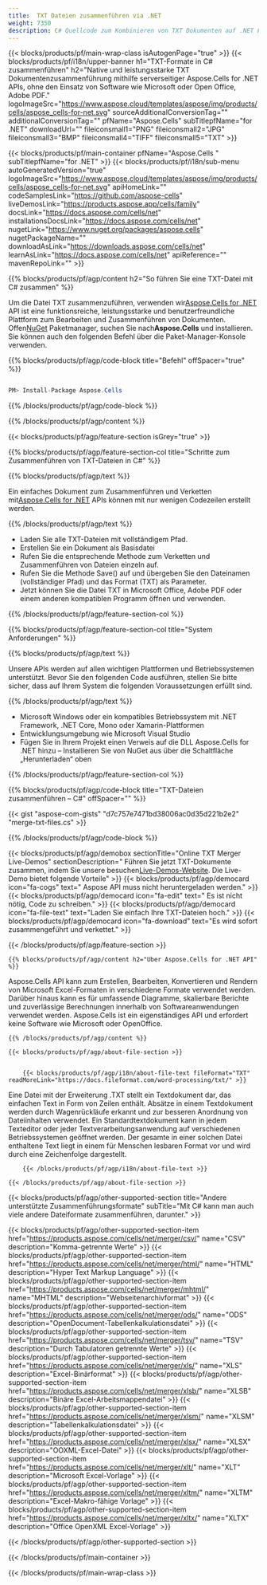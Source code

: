 ```yaml
---
title:  TXT Dateien zusammenführen via .NET
weight: 7350
description: C# Quellcode zum Kombinieren von TXT Dokumenten auf .NET Framework, .NET Core, Mono oder Xamarin-Plattformen.
---
```

{{< blocks/products/pf/main-wrap-class isAutogenPage="true" >}}
{{< blocks/products/pf/i18n/upper-banner h1="TXT-Formate in C# zusammenführen" h2="Native und leistungsstarke TXT Dokumentenzusammenführung mithilfe serverseitiger Aspose.Cells for .NET APIs, ohne den Einsatz von Software wie Microsoft oder Open Office, Adobe PDF." logoImageSrc="https://www.aspose.cloud/templates/aspose/img/products/cells/aspose_cells-for-net.svg" sourceAdditionalConversionTag="" additionalConversionTag="" pfName="Aspose.Cells" subTitlepfName="for .NET" downloadUrl="" fileiconsmall1="PNG" fileiconsmall2="JPG" fileiconsmall3="BMP" fileiconsmall4="TIFF" fileiconsmall5="TXT" >}}

{{< blocks/products/pf/main-container pfName="Aspose.Cells " subTitlepfName="for .NET" >}}
{{< blocks/products/pf/i18n/sub-menu autoGeneratedVersion="true" logoImageSrc="https://www.aspose.cloud/templates/aspose/img/products/cells/aspose_cells-for-net.svg" apiHomeLink="" codeSamplesLink="https://github.com/aspose-cells" liveDemosLink="https://products.aspose.app/cells/family" docsLink="https://docs.aspose.com/cells/net" installationsDocsLink="https://docs.aspose.com/cells/net" nugetLink="https://www.nuget.org/packages/aspose.cells" nugetPackageName="" downloadAsLink="https://downloads.aspose.com/cells/net" learnAsLink="https://docs.aspose.com/cells/net" apiReference="" mavenRepoLink="" >}}

{{% blocks/products/pf/agp/content h2="So führen Sie eine TXT-Datei mit C# zusammen" %}}

 Um die Datei TXT zusammenzuführen, verwenden wir[Aspose.Cells for .NET](https://products.aspose.com/cells/net) API ist eine funktionsreiche, leistungsstarke und benutzerfreundliche Plattform zum Bearbeiten und Zusammenführen von Dokumenten. Offen[NuGet](https://www.nuget.org/packages/aspose.cells) Paketmanager, suchen Sie nach**Aspose.Cells** und installieren. Sie können auch den folgenden Befehl über die Paket-Manager-Konsole verwenden.

{{% blocks/products/pf/agp/code-block title="Befehl" offSpacer="true" %}}

```cs

PM> Install-Package Aspose.Cells

```

{{% /blocks/products/pf/agp/code-block %}}

{{% /blocks/products/pf/agp/content %}}

{{< blocks/products/pf/agp/feature-section isGrey="true" >}}

{{% blocks/products/pf/agp/feature-section-col title="Schritte zum Zusammenführen von TXT-Dateien in C#" %}}

{{% blocks/products/pf/agp/text %}}

Ein einfaches Dokument zum Zusammenführen und Verketten mit[Aspose.Cells for .NET](https://products.aspose.com/cells/net) APIs können mit nur wenigen Codezeilen erstellt werden.

{{% /blocks/products/pf/agp/text %}}

+ Laden Sie alle TXT-Dateien mit vollständigem Pfad.
+ Erstellen Sie ein Dokument als Basisdatei
+ Rufen Sie die entsprechende Methode zum Verketten und Zusammenführen von Dateien einzeln auf.
+ Rufen Sie die Methode Save() auf und übergeben Sie den Dateinamen (vollständiger Pfad) und das Format (TXT) als Parameter.
+ Jetzt können Sie die Datei TXT in Microsoft Office, Adobe PDF oder einem anderen kompatiblen Programm öffnen und verwenden.

{{% /blocks/products/pf/agp/feature-section-col %}}

{{% blocks/products/pf/agp/feature-section-col title="System Anforderungen" %}}

{{% blocks/products/pf/agp/text %}}

 Unsere APIs werden auf allen wichtigen Plattformen und Betriebssystemen unterstützt. Bevor Sie den folgenden Code ausführen, stellen Sie bitte sicher, dass auf Ihrem System die folgenden Voraussetzungen erfüllt sind.

{{% /blocks/products/pf/agp/text %}}

-  Microsoft Windows oder ein kompatibles Betriebssystem mit .NET Framework, .NET Core, Mono oder Xamarin-Plattformen
-  Entwicklungsumgebung wie Microsoft Visual Studio
-  Fügen Sie in Ihrem Projekt einen Verweis auf die DLL Aspose.Cells for .NET hinzu – Installieren Sie von NuGet aus über die Schaltfläche „Herunterladen“ oben

{{% /blocks/products/pf/agp/feature-section-col %}}

{{% blocks/products/pf/agp/code-block title="TXT-Dateien zusammenführen – C#" offSpacer="" %}}

{{< gist "aspose-com-gists" "d7c757e7471bd38006ac0d35d221b2e2" "merge-txt-files.cs" >}}

{{% /blocks/products/pf/agp/code-block %}}

{{< blocks/products/pf/agp/demobox sectionTitle="Online TXT Merger Live-Demos" sectionDescription=" Führen Sie jetzt TXT-Dokumente zusammen, indem Sie unsere besuchen[Live-Demos-Website](https://products.aspose.app/cells/merger). Die Live-Demo bietet folgende Vorteile" >}}
            {{< blocks/products/pf/agp/democard icon="fa-cogs" text=" Aspose API muss nicht heruntergeladen werden." >}}
            {{< blocks/products/pf/agp/democard icon="fa-edit" text=" Es ist nicht nötig, Code zu schreiben." >}}
            {{< blocks/products/pf/agp/democard icon="fa-file-text" text="Laden Sie einfach Ihre TXT-Dateien hoch." >}}
            {{< blocks/products/pf/agp/democard icon="fa-download" text="Es wird sofort zusammengeführt und verkettet." >}}

{{< /blocks/products/pf/agp/feature-section >}}

<!-- aboutfile Starts -->

    {{% blocks/products/pf/agp/content h2="Über Aspose.Cells for .NET API" %}}

 Aspose.Cells API kann zum Erstellen, Bearbeiten, Konvertieren und Rendern von Microsoft Excel-Formaten in verschiedene Formate verwendet werden. Darüber hinaus kann es für umfassende Diagramme, skalierbare Berichte und zuverlässige Berechnungen innerhalb von Softwareanwendungen verwendet werden. Aspose.Cells ist ein eigenständiges API und erfordert keine Software wie Microsoft oder OpenOffice.



    {{% /blocks/products/pf/agp/content %}}

    {{< blocks/products/pf/agp/about-file-section >}}


        {{< blocks/products/pf/agp/i18n/about-file-text fileFormat="TXT" readMoreLink="https://docs.fileformat.com/word-processing/txt/" >}}
Eine Datei mit der Erweiterung .TXT stellt ein Textdokument dar, das einfachen Text in Form von Zeilen enthält. Absätze in einem Textdokument werden durch Wagenrückläufe erkannt und zur besseren Anordnung von Dateiinhalten verwendet. Ein Standardtextdokument kann in jedem Texteditor oder jeder Textverarbeitungsanwendung auf verschiedenen Betriebssystemen geöffnet werden. Der gesamte in einer solchen Datei enthaltene Text liegt in einem für Menschen lesbaren Format vor und wird durch eine Zeichenfolge dargestellt.

        {{< /blocks/products/pf/agp/i18n/about-file-text >}}

    {{< /blocks/products/pf/agp/about-file-section >}}

<!-- aboutfile Ends -->

{{< blocks/products/pf/agp/other-supported-section title="Andere unterstützte Zusammenführungsformate" subTitle="Mit C# kann man auch viele andere Dateiformate zusammenführen, darunter." >}}

{{< blocks/products/pf/agp/other-supported-section-item href="https://products.aspose.com/cells/net/merger/csv/" name="CSV" description="Komma-getrennte Werte" >}}
{{< blocks/products/pf/agp/other-supported-section-item href="https://products.aspose.com/cells/net/merger/html/" name="HTML" description="Hyper Text Markup Language" >}}
{{< blocks/products/pf/agp/other-supported-section-item href="https://products.aspose.com/cells/net/merger/mhtml/" name="MHTML" description="Webseitenarchivformat" >}}
{{< blocks/products/pf/agp/other-supported-section-item href="https://products.aspose.com/cells/net/merger/ods/" name="ODS" description="OpenDocument-Tabellenkalkulationsdatei" >}}
{{< blocks/products/pf/agp/other-supported-section-item href="https://products.aspose.com/cells/net/merger/tsv/" name="TSV" description="Durch Tabulatoren getrennte Werte" >}}
{{< blocks/products/pf/agp/other-supported-section-item href="https://products.aspose.com/cells/net/merger/xls/" name="XLS" description="Excel-Binärformat" >}}
{{< blocks/products/pf/agp/other-supported-section-item href="https://products.aspose.com/cells/net/merger/xlsb/" name="XLSB" description="Binäre Excel-Arbeitsmappendatei" >}}
{{< blocks/products/pf/agp/other-supported-section-item href="https://products.aspose.com/cells/net/merger/xlsm/" name="XLSM" description="Tabellenkalkulationsdatei" >}}
{{< blocks/products/pf/agp/other-supported-section-item href="https://products.aspose.com/cells/net/merger/xlsx/" name="XLSX" description="OOXML-Excel-Datei" >}}
{{< blocks/products/pf/agp/other-supported-section-item href="https://products.aspose.com/cells/net/merger/xlt/" name="XLT" description="Microsoft Excel-Vorlage" >}}
{{< blocks/products/pf/agp/other-supported-section-item href="https://products.aspose.com/cells/net/merger/xltm/" name="XLTM" description="Excel-Makro-fähige Vorlage" >}}
{{< blocks/products/pf/agp/other-supported-section-item href="https://products.aspose.com/cells/net/merger/xltx/" name="XLTX" description="Office OpenXML Excel-Vorlage" >}}

{{< /blocks/products/pf/agp/other-supported-section >}}

{{< /blocks/products/pf/main-container >}}
    
{{< /blocks/products/pf/main-wrap-class >}}
